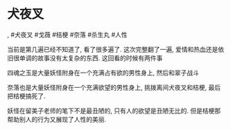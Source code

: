 # 犬夜叉

, #犬夜叉 #戈薇 #桔梗 #奈落 #杀生丸 #人性

当前是第几遍已经不知道了, 看了很多遍了. 这次完整翻了一遍, 爱情和热血还是依旧很单调的故事没有太复杂的东西. 这回看的时候有两件事

四魂之玉是大量妖怪附身在一个充满占有欲的男性身上, 然后和翠子战斗

奈落也是大量妖怪附身在一个充满欲望的男性身上, 挑拨离间犬夜叉和桔梗, 最后把桔梗搞死了.

妖怪在留美子老师的笔下不是最丑陋的, 只有人的欲望是丑陋无比的. 但是桔梗那帮助别人的行为又展现了人性的美丽.

